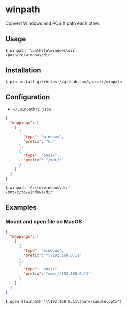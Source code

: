# winpath

Convert Windows and POSIX path each other.

## Usage

```console
$ winpath '\path\to\windows\dir'
/path/to/windows/dir
```

## Installation

```console
$ pip install git+https://github.com/yhiraki/winpath
```

## Configuration

- `~/.winpathrc.json`

```json
{
  "mappings": [
    [
      {
        "type": "windows",
        "prefix": "C:"
      },
      {
        "type": "posix",
        "prefix": "/mnt/c"
      }
    ]
  ]
}
```

```console
$ winpath 'C:\to\windows\dir'
/mnt/c/to/windows/dir
```

## Examples

### Mount and open file on MacOS

```json
{
  "mappings": [
    [
      {
        "type": "windows",
        "prefix": "\\192.168.0.11"
      },
      {
        "type": "posix",
        "prefix": "smb://192.168.0.11"
      }
    ]
  ]
}
```

```console
$ open $(winpath '\\192.168.0.11\share\sample.pptx')
```
